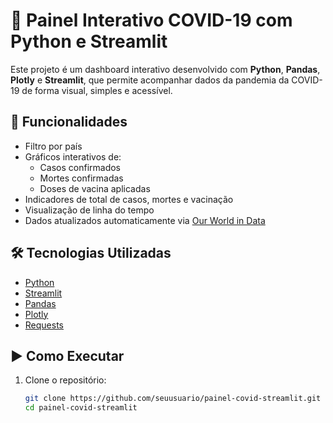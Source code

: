 # 🦠 Painel Interativo COVID-19 com Python e Streamlit

Este projeto é um dashboard interativo desenvolvido com **Python**, **Pandas**, **Plotly** e **Streamlit**, que permite acompanhar dados da pandemia da COVID-19 de forma visual, simples e acessível.

## 📌 Funcionalidades

- Filtro por país
- Gráficos interativos de:
  - Casos confirmados
  - Mortes confirmadas
  - Doses de vacina aplicadas
- Indicadores de total de casos, mortes e vacinação
- Visualização de linha do tempo
- Dados atualizados automaticamente via [Our World in Data](https://ourworldindata.org/coronavirus)

## 🛠 Tecnologias Utilizadas

- [Python](https://www.python.org/)
- [Streamlit](https://streamlit.io/)
- [Pandas](https://pandas.pydata.org/)
- [Plotly](https://plotly.com/python/)
- [Requests](https://docs.python-requests.org/)

## ▶️ Como Executar

1. Clone o repositório:
   ```bash
   git clone https://github.com/seuusuario/painel-covid-streamlit.git
   cd painel-covid-streamlit
